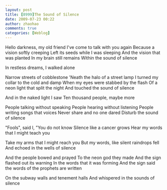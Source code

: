 ```yaml
---
layout: post
title: [8999]The Sound of Silence
date: 2009-07-23 00:22
author: zhaohao
comments: true
categories: [Weblog]
---
```

Hello darkness, my old friend
I've come to talk with you again
Because a vision softly creeping
Left its seeds while I was sleeping
And the vision that was planted
In my brain still remains
Within the sound of silence

In restless dreams, I walked alone

Narrow streets of cobblestone
'Neath the halo of a street lamp
I turned my collar to the cold and damp
When my eyes were stabbed by the flash
Of a neon light that split the night
And touched the sound of silence

And in the naked light I saw
Ten thousand people, maybe more

People talking without speaking
People hearing without listening
People writing songs that voices
Never share and no one dared
Disturb the sound of silence

"Fools", said I, "You do not know
Silence like a cancer grows
Hear my words that I might teach you

Take my arms that I might reach you
But my words, like silent raindrops fell
And echoed in the wells of silence

And the people bowed and prayed
To the neon god they made
And the sign flashed out its warning
In the words that it was forming
And the sign said the words of the prophets are written

On the subway walls and tenement halls
And whispered in the sounds of silence
